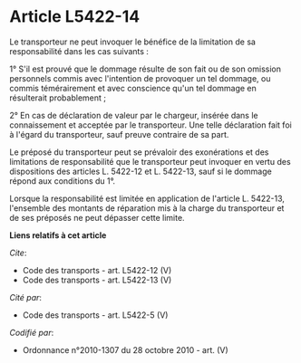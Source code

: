 # Article L5422-14

Le transporteur ne peut invoquer le bénéfice de la limitation de sa responsabilité dans les cas suivants : 

1° S'il est prouvé que le dommage résulte de son fait ou de son omission personnels commis avec l'intention de provoquer un
tel dommage, ou commis témérairement et avec conscience qu'un tel dommage en résulterait probablement ; 

2° En cas de déclaration de valeur par le chargeur, insérée dans le connaissement et acceptée par le transporteur. Une telle
déclaration fait foi à l'égard du transporteur, sauf preuve contraire de sa part. 

Le préposé du transporteur peut se prévaloir des exonérations et des limitations de responsabilité que le transporteur peut
invoquer en vertu des dispositions des articles L. 5422-12 et L. 5422-13, sauf si le dommage répond aux conditions du 1°. 

Lorsque la responsabilité est limitée en application de l'article L. 5422-13, l'ensemble des montants de réparation mis à la
charge du transporteur et de ses préposés ne peut dépasser cette limite.

**Liens relatifs à cet article**

_Cite_:

  - Code des transports - art. L5422-12 (V)
  - Code des transports - art. L5422-13 (V)

_Cité par_:

  - Code des transports - art. L5422-5 (V)

_Codifié par_:

  - Ordonnance n°2010-1307 du 28 octobre 2010 - art. (V)

